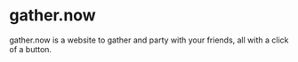 # gather.now
gather.now is a website to gather and party with your friends, all with a click of a button.
